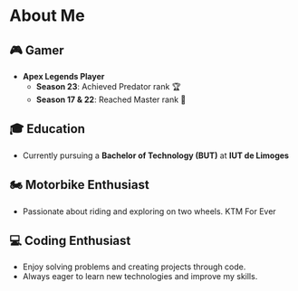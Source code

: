 <!--## Hi there 👋


**sdelmart/sdelmart** is a ✨ _special_ ✨ repository because its `README.md` (this file) appears on your GitHub profile.
-->
# About Me

## 🎮 Gamer
- **Apex Legends Player**
  - **Season 23**: Achieved Predator rank 🏆
  - **Season 17 & 22**: Reached Master rank 💪

## 🎓 Education
- Currently pursuing a **Bachelor of Technology (BUT)** at **IUT de Limoges**

## 🏍️ Motorbike Enthusiast
- Passionate about riding and exploring on two wheels. KTM For Ever

## 💻 Coding Enthusiast
- Enjoy solving problems and creating projects through code.
- Always eager to learn new technologies and improve my skills.



